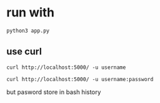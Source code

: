 # run with

`python3 app.py`

## use curl
`curl http://localhost:5000/ -u username`

`curl http://localhost:5000/ -u username:password` 

but pasword store in bash history
